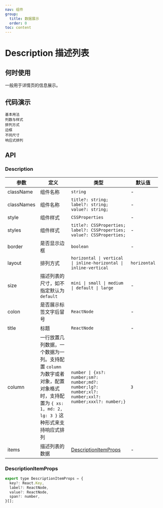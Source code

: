 ```yaml
---
nav: 组件
group:
  title: 数据展示
  order: 0
toc: content
---
```


# Description 描述列表

## 何时使用

一般用于详情页的信息展示。

## 代码演示

<code src="../../packages/ui/examples/description/basic.tsx" description="简单的展示。">基本用法</code>  
<code src="../../packages/ui/examples/description/column.tsx" description="通过 `column` 属性设置列数展示，并支持修改列表样式。">列数与样式</code>  
<code src="../../packages/ui/examples/description/layout.tsx" description="有水平排列、垂直排列、行内水平排列、行内垂直排列四种排列模式。">排列方式</code>  
<code src="../../packages/ui/examples/description/bordered.tsx" description="通过参数 `bordered`，可以添加边框。">边框</code>  
<code src="../../packages/ui/examples/description/size.tsx" description="通过参数 `size`，展示不同尺寸下的描述列表。">不同尺寸</code>  
<code src="../../packages/ui/examples/description/span.tsx" description="支持响应式排列。">响应式排列</code>

## API

### Description

| **参数** | **定义** | **类型** | **默认值** |
| --- | --- | --- | --- |
| className | 组件名称 | `string` | - |
| classNames | 组件名称 | `title?: string; label?: string; value?: string;` | - |
| style | 组件样式 | `CSSProperties` | - |
| styles | 组件样式 | `title?: CSSProperties; label?: CSSProperties; value?: CSSProperties;` | - |
| border | 是否显示边框 | `boolean` | - |
| layout | 排列方式 | `horizontal \| vertical \| inline-horizontal \| inline-vertical` | `horizontal` |
| size | 描述列表的尺寸，如不指定默认为 `default` | `mini \| small \| medium \| default \| large` | - |
| colon | 是否展示标签文字后冒号 | `ReactNode` | - |
| title | 标题 | `ReactNode` | - |
| column | 一行放置几列数据，一个数据为一列。支持配置 `column` 为数字或者对象，配置对象格式时，支持配置为 `{ xs: 1, md: 2, lg: 3 }` 这种形式来支持响应式排列 | `number \| {xs?: number;sm?: number;md?: number;lg?: number;xl?: number;xxl?: number;xxxl?: number;}` | `3` |
| items | 描述列表的数据 | [DescriptionItemProps](#descriptionitemprops) | - |

### DescriptionItemProps

```js
export type DescriptionItemProps = {
  key?: React.Key,
  label?: ReactNode,
  value?: ReactNode,
  span?: number,
}[];
```
